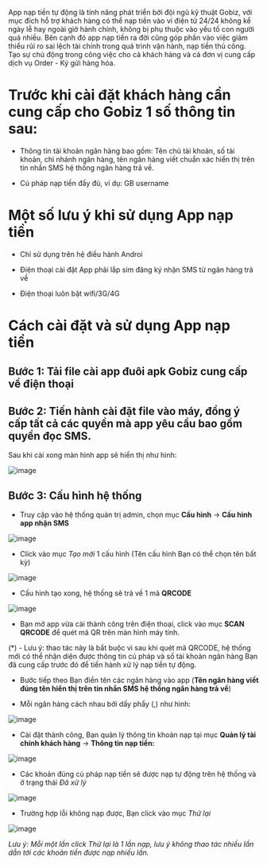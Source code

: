 
App nạp tiền tự động là tính năng phát triển bởi đội ngũ kỹ thuật Gobiz, với mục đích hỗ trợ khách hàng có thể nạp tiền vào ví điện tử 24/24 không kể ngày lễ hay ngoài giờ hành chính, không bị phụ thuộc vào yếu tố con người quá nhiều. Bên cạnh đó app nạp tiền ra đời cũng góp phần vào việc giảm thiểu rủi ro sai lệch tài chính trong quá trình vận hành, nạp tiền thủ công.
Tạo sự chủ động trong công việc cho cả khách hàng và cả đơn vị cung cấp dịch vụ Order - Ký gửi hàng hóa.

# Trước khi cài đặt khách hàng cần cung cấp cho Gobiz 1 số thông tin sau:

- Thông tin tài khoản ngân hàng bao gồm: Tên chủ tài khoản, số tài khoản, chi nhánh ngân hàng, tên ngân hàng viết chuẩn xác hiển thị trên tin nhắn SMS hệ thống ngân hàng trả về.

- Cú pháp nạp tiền đầy đủ, ví dụ: GB username 

# Một số lưu ý khi sử dụng App nạp tiền

- Chỉ sử dụng trên hệ điều hành Androi

- Điện thoại cài đặt App phải lắp sim đăng ký nhận SMS từ ngân hàng trả về

- Điện thoại luôn bật wifi/3G/4G

# Cách cài đặt và sử dụng App nạp tiền

## Bước 1: Tải file cài app đuôi apk Gobiz cung cấp về điện thoại

## Bước 2: Tiến hành cài đặt file vào máy, đồng ý cấp tất cả các quyền mà app yêu cầu bao gồm quyền đọc SMS.

Sau khi cài xong màn hình app sẽ hiển thị như hình:

![image](https://user-images.githubusercontent.com/73226975/126631771-cc236bbe-7a9d-4974-a7d6-0000898cd4d7.png)

## Bước 3: Cấu hình hệ thống

- Truy cập vào hệ thống quản trị admin, chọn mục **Cấu hình** -> **Cấu hình app nhận SMS**

![image](https://user-images.githubusercontent.com/73226975/126631830-94bfa0b9-f8cd-4479-b8c2-b45298e14f11.png)

- Click vào mục *Tạo mới* 1 cấu hình (Tên cấu hình Bạn có thể chọn tên bất kỳ)

![image](https://user-images.githubusercontent.com/73226975/126632021-45feab0a-cf15-415f-bf63-5ea017106e54.png)

- Cấu hình tạo xong, hệ thống sẽ trả về 1 mã **QRCODE**

![image](https://user-images.githubusercontent.com/73226975/126632040-4d2a384a-e577-4504-8705-601b023bf5f8.png)

- Bạn mở app vừa cài thành công trên điện thoại, click vào mục **SCAN QRCODE** để quét mã QR trên màn hình máy tính.

(*) - Lưu ý: thao tác này là bắt buộc vì sau khi quét mã QRCODE, hệ thống mới có thể nhận diện được thông tin cú pháp và số tài khoản ngân hàng Bạn đã cung cấp trước đó để tiến hành xử lý nạp tiền tự động.

- Bước tiếp theo Bạn điền tên các ngân hàng vào app (**Tên ngân hàng viết đúng tên hiển thị trên tin nhắn SMS hệ thống ngân hàng trả về**)

- Mỗi ngân hàng cách nhau bởi dấy phẩy (,) như hình:

![image](https://user-images.githubusercontent.com/73226975/126632227-1dfb4017-dc53-4bf5-9dd1-7d726b3fd91a.png)

- Cài đặt thành công, Bạn quản lý thông tin khoản nạp tại mục **Quản lý tài chính khách hàng** -> **Thông tin nạp tiền:**

![image](https://user-images.githubusercontent.com/73226975/126632253-d755008b-4ecc-4195-894d-6dcf26f8191f.png)


- Các khoản đúng cú pháp nạp tiền sẽ được nạp tự động trên hệ thống và ở trạng thái *Đã xử lý*

![image](https://user-images.githubusercontent.com/73226975/126632278-c2e61d7e-13a4-4c71-90a3-eca7e1731137.png)

- Trường hợp lỗi không nạp được, Bạn click vào mục *Thử lại*

![image](https://user-images.githubusercontent.com/73226975/126632302-2bfa93cb-e318-4f4a-815d-316f01be89ee.png)

*Lưu ý: Mỗi một lần click Thử lại là 1 lần nạp, lưu ý không thao tác nhiều lần dẫn tới các khoản tiền được nạp nhiều lần.*
